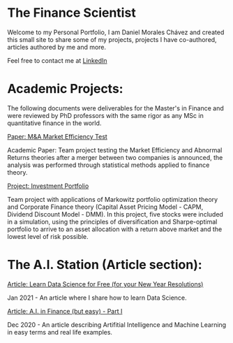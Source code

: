 # The Finance Scientist

Welcome to my Personal Portfolio, I am Daniel Morales Chávez and created this small site to share some of my projects, projects I have co-authored, articles authored by me and more.

Feel free to contact me at [LinkedIn](https://www.linkedin.com/in/danielmc21/)


# Academic Projects:

The following documents were deliverables for the Master's in Finance and were reviewed by PhD professors with the same rigor as any MSc in quantitative finance in the world.

[Paper: M&A Market Efficiency Test](https://github.com/danielmc21/thefinancescientist/blob/main/M%26A%20Market%20Efficiency%20Paper.pdf)

Academic Paper: Team project testing the Market Efficiency and Abnormal Returns theories after a merger between two companies is announced, the analysis was performed through statistical methods applied to finance theory.

[Project: Investment Portfolio](https://github.com/danielmc21/thefinancescientist/blob/main/Investments%20Portfolio%20project.pdf)

Team project with applications of Markowitz portfolio optimization theory and Corporate Finance theory (Capital Asset Pricing Model - CAPM, Dividend Discount Model - DMM). In this project, five stocks were included in a simulation, using the principles of diversification and Sharpe-optimal portfolio to arrive to an asset allocation with a return above market and the lowest level of risk possible.

# The A.I. Station (Article section): 

[Article: Learn Data Science for Free (for your New Year Resolutions)](https://www.linkedin.com/pulse/learn-data-science-free-your-new-year-resolutions-morales-ch%25C3%25A1vez)

Jan 2021 - An article where I share how to learn Data Science.

[Article: A.I. in Finance (but easy) - Part I](https://www.linkedin.com/pulse/ai-finance-easy-part-i-daniel-morales-chávez/)

Dec 2020 - An article describing Artifitial Intelligence and Machine Learning in easy terms and real life examples. 
